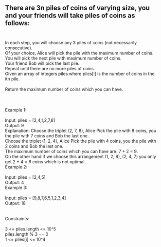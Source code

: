 ## There are 3n piles of coins of varying size, you and your friends will take piles of coins as follows: <br> <br> 
In each step, you will choose any 3 piles of coins (not necessarily consecutive). <br> 
Of your choice, Alice will pick the pile with the maximum number of coins. <br> 
You will pick the next pile with maximum number of coins. <br> 
Your friend Bob will pick the last pile. <br> 
Repeat until there are no more piles of coins. <br> 
Given an array of integers piles where piles[i] is the number of coins in the ith pile. <br> <br> 
Return the maximum number of coins which you can have. <br> <br> <br> <br> 
Example 1: <br> <br> 
Input: piles = [2,4,1,2,7,8] <br> 
Output: 9 <br> 
Explanation: Choose the triplet (2, 7, 8), Alice Pick the pile with 8 coins, you the pile with 7 coins and Bob the last one. <br> 
Choose the triplet (1, 2, 4), Alice Pick the pile with 4 coins, you the pile with 2 coins and Bob the last one. <br> 
The maximum number of coins which you can have are: 7 + 2 = 9. <br> 
On the other hand if we choose this arrangement (1, 2, 8), (2, 4, 7) you only get 2 + 4 = 6 coins which is not optimal. <br> 
Example 2: <br> <br> 
Input: piles = [2,4,5] <br> 
Output: 4 <br> 
Example 3: <br> <br> 
Input: piles = [9,8,7,6,5,1,2,3,4] <br> 
Output: 18 <br> <br> <br> 
Constraints: <br> <br> 
3 <= piles.length <= 10^5 <br> 
piles.length % 3 == 0 <br> 
1 <= piles[i] <= 10^4 <br> 
